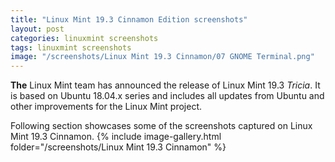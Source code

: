 ```yaml
---
title: "Linux Mint 19.3 Cinnamon Edition screenshots"
layout: post
categories: linuxmint screenshots
tags: linuxmint screenshots
image: "/screenshots/Linux Mint 19.3 Cinnamon/07 GNOME Terminal.png"
---
```


**The** Linux Mint team has announced the release of Linux Mint 19.3 *Tricia*.  It is based on Ubuntu 18.04.x series and includes all updates from Ubuntu and other improvements for the Linux Mint project.

Following section showcases some of the screenshots captured on Linux Mint 19.3 Cinnamon.
{% include image-gallery.html folder="/screenshots/Linux Mint 19.3 Cinnamon" %}